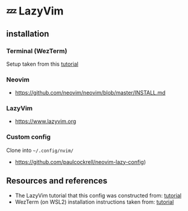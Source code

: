 # 💤 LazyVim

## installation

### Terminal (WezTerm)

Setup taken from this [tutorial](https://mayberoot.medium.com/the-perfect-windows-11-dev-environment-setup-with-wezterm-wsl2-and-neovim-d73ab1202703)

### Neovim

- https://github.com/neovim/neovim/blob/master/INSTALL.md

### LazyVim

- https://www.lazyvim.org

### Custom config

Clone into `~/.config/nvim/`

- https://github.com/paulcockrell/neovim-lazy-config)

## Resources and references

- The LazyVim tutorial that this config was constructed from: [tutorial](https://www.youtube.com/watch?v=V070Zmvx9AM)
- WezTerm (on WSL2) installation instructions taken from: [tutorial](https://mayberoot.medium.com/the-perfect-windows-11-dev-environment-setup-with-wezterm-wsl2-and-neovim-d73ab1202703)
